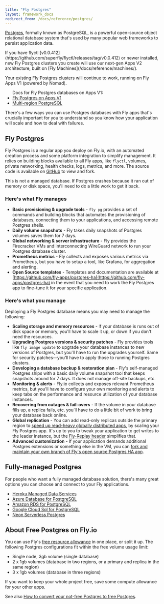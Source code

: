 ```yaml
---
title: "Fly Postgres"
layout: framework_docs
redirect_from: /docs/reference/postgres/
---
```


[Postgres](https://www.postgresql.org/), formally known as PostgreSQL, is a powerful open-source object relational database system that's used by many popular web frameworks to persist application data.

<div class="callout">
If you have flyctl [v0.0.412](https://github.com/superfly/flyctl/releases/tag/v0.0.412) or newer installed, new Fly Postgres clusters you create will use our next-gen Apps V2 architecture, built on [Fly Machines](/docs/reference/machines/).

Your existing Fly Postgres clusters will continue to work, running on Fly Apps V1 (powered by Nomad).

<ul>
  <lh>Docs for Fly Postgres databases on Apps V1:</lh>
  <li>
    <a href="/docs/reference/postgres-on-nomad/">Fly Postgres on Apps V1</a>
  </li>
  <li>
    <a href="/docs/getting-started/multi-region-databases/">Multi-region PostgreSQL</a>
  </li>
</ul>
</div>

There's a few ways you can use Postgres databases with Fly apps that's crucially important for you to understand so you know how your application will scale and how to deal with failures.

## Fly Postgres

Fly Postgres is a regular app you deploy on Fly.io, with an automated creation process and some platform integration to simplify management. It relies on building blocks available to all Fly apps, like `flyctl`, volumes, private networking, health checks, logs, metrics, and more. The source code is available on [GitHub](https://github.com/fly-apps/postgres-ha) to view and fork.

This is not a managed database. If Postgres crashes because it ran out of memory or disk space, you'll need to do a little work to get it back.

### Here's what Fly manages

- **Basic provisioning & upgrade tools** - `fly pg` provides a set of commands and building blocks that automates the provisioning of databases, connecting them to your applications, and accessing remote Postgres shells.
- **Daily volume snapshots** - Fly takes daily snapshots of Postgres volumes saves them for 7 days.
- **Global networking & server infrastructure** - Fly provides the Firecracker VMs and interconnecting WireGuard network to run your Postgres database cluster.
- **Prometheus metrics** - Fly collects and exposes various metrics via Prometheus, but you have to setup a tool, like Grafana, for aggregation and alerting.
- **Open Source templates** - Templates and documentation are available at [https://github.com/fly-apps/postgres-ha](https://github.com/fly-apps/postgres-ha) in the event that you need to work the Fly Postgres app to fine-tune it for your specific application.

### Here's what you manage

Deploying a Fly Postgres database means you may need to manage the following:

- **Scaling storage and memory resources** - If your database is runs out of disk space or memory, you'll have to scale it up, or down if you don't need the resources.
- **Upgrading Postgres versions & security patches** - Fly provides tools like `fly image update` to upgrade your database instances to new versions of Postgres, but you'll have to run the upgrades yourself. Same for security patches—you'll have to apply those to running Postgres clusters.
- **Developing a database backup & restoration plan** - Fly's self-managed Postgres ships with a basic daily volume snapshot tool that keeps snapshots around for 7 days. It does not manage off-site backups, etc.
- **Monitoring & alerts** - Fly.io collects and exposes relevant Prometheus metrics, but you'll have to configure your own monitoring and alerts to keep tabs on the performance and resource utilization of your database instances.
- **Recovering from outages & fail-overs** - If the volume in your database fills up, a replica fails, etc. you'll have to do a little bit of work to bring your database back online.
- **Global replication** - You can add read-only replicas outside the primary region to [speed up read-heavy globally distributed apps](https://fly.io/blog/globally-distributed-postgres/),  by scaling your Fly Postgres app. It's up to you to tweak your application to get writes to the leader instance, but the [Fly-Replay header](https://fly.io/docs/reference/fly-replay/) simplifies that.
- **Advanced customization** - If your application demands additional Postgres extensions or something else in the VM, you can [fork and maintain your own branch of Fly's open source Postgres HA app](https://github.com/fly-apps/postgres-ha).

## Fully-managed Postgres

For people who want a fully managed database solution, there's many great options you can choose and connect to your Fly applications.

- [Heroku Managed Data Services](https://www.heroku.com/managed-data-services)
- [Azure Database for PostgreSQL](https://azure.microsoft.com/en-us/products/postgresql/#overview)
- [Amazon RDS for PostgreSQL](https://aws.amazon.com/rds/postgresql/)
- [Google Cloud Sql for PostgreSQL](https://cloud.google.com/sql/docs/postgres/)
- [Neon Serverless Postgres](https://neon.tech/)

## About Free Postgres on Fly.io

You can use Fly's [free resource allowance](https://fly.io/docs/about/pricing/#free-allowances) in one place, or split it up. The following Postgres configurations fit within the free volume usage limit:

- Single node, 3gb volume (single database)
- 2 x 1gb volumes (database in two regions, or a primary and replica in the same region)
- 3 x 1gb volumes (database in three regions)

If you want to keep your whole project free, save some compute allowance for your other apps.

See also [How to convert your not-free Postgres to free Postgres](https://community.fly.io/t/how-to-convert-your-not-free-postgres-to-free-postgres/3888).
